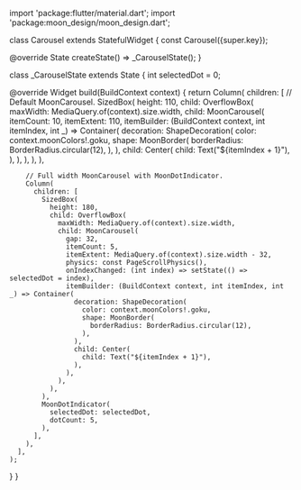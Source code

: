 import 'package:flutter/material.dart';
import 'package:moon_design/moon_design.dart';

class Carousel extends StatefulWidget {
  const Carousel({super.key});

  @override
  State<Carousel> createState() => _CarouselState();
}

class _CarouselState extends State<Carousel> {
  int selectedDot = 0;

  @override
  Widget build(BuildContext context) {
    return Column(
      children: [
        // Default MoonCarousel.
        SizedBox(
          height: 110,
          child: OverflowBox(
            maxWidth: MediaQuery.of(context).size.width,
            child: MoonCarousel(
              itemCount: 10,
              itemExtent: 110,
              itemBuilder: (BuildContext context, int itemIndex, int _) => Container(
                decoration: ShapeDecoration(
                  color: context.moonColors!.goku,
                  shape: MoonBorder(
                    borderRadius: BorderRadius.circular(12),
                  ),
                ),
                child: Center(
                  child: Text("${itemIndex + 1}"),
                ),
              ),
            ),
          ),
        ),

        // Full width MoonCarousel with MoonDotIndicator.
        Column(
          children: [
            SizedBox(
              height: 180,
              child: OverflowBox(
                maxWidth: MediaQuery.of(context).size.width,
                child: MoonCarousel(
                  gap: 32,
                  itemCount: 5,
                  itemExtent: MediaQuery.of(context).size.width - 32,
                  physics: const PageScrollPhysics(),
                  onIndexChanged: (int index) => setState(() => selectedDot = index),
                  itemBuilder: (BuildContext context, int itemIndex, int _) => Container(
                    decoration: ShapeDecoration(
                      color: context.moonColors!.goku,
                      shape: MoonBorder(
                        borderRadius: BorderRadius.circular(12),
                      ),
                    ),
                    child: Center(
                      child: Text("${itemIndex + 1}"),
                    ),
                  ),
                ),
              ),
            ),
            MoonDotIndicator(
              selectedDot: selectedDot,
              dotCount: 5,
            ),
          ],
        ),
      ],
    );
  }
}
